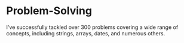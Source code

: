 # Problem-Solving

I've successfully tackled over 300 problems covering a wide range of concepts, including strings, arrays, dates, and numerous others.





